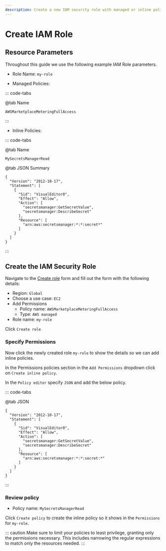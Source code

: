 ```yaml
---
description: Create a new IAM security role with managed or inline policies.
---
```


# Create IAM Role

## Resource Parameters

Throughout this guide we use the following example IAM Role parameters.

- Role Name: `my-role`

- Managed Policies:

::: code-tabs

@tab Name

```text:no-line-numbers
AWSMarketplaceMeteringFullAccess
```

:::

- Inline Policies:

::: code-tabs

@tab Name

```text:no-line-numbers
MySecretsManagerRead
```

@tab JSON Summary

```json:no-line-numbers
{
  "Version": "2012-10-17",
  "Statement": [
    {
      "Sid": "VisualEditor0",
      "Effect": "Allow",
      "Action": [
        "secretsmanager:GetSecretValue",
        "secretsmanager:DescribeSecret"
      ],
      "Resource": [
        "arn:aws:secretsmanager:*:*:secret*"
      ]
    }
  ]
}
```

:::

## Create the IAM Security Role

Navigate to the [Create role](https://console.aws.amazon.com/iamv2/home#/roles/create) form and fill out the form with the following details:

- Region: `Global`
- Choose a use case: `EC2`
- Add Permissions
  - Policy name: `AWSMarketplaceMeteringFullAccess`
  - Type: `AWS managed`
- Role name: `my-role`

Click `Create role`

### Specify Permissions

Now click the newly created role `my-role` to show the details so we can add inline policies.

In the Permissions policies section in the `Add Permissions` dropdown click on `Create inline policy`.

In the `Policy editor` specify `JSON` and add the below policy.

::: code-tabs

@tab JSON

```json:no-line-numbers
{
  "Version": "2012-10-17",
  "Statement": [
    {
      "Sid": "VisualEditor0",
      "Effect": "Allow",
      "Action": [
        "secretsmanager:GetSecretValue",
        "secretsmanager:DescribeSecret"
      ],
      "Resource": [
        "arn:aws:secretsmanager:*:*:secret:*"
      ]
    }
  ]
}
```

:::

### Review policy

- Policy name: `MySecretsManagerRead`

Click `Create policy` to create the inline policy so it shows in the `Permissions` for `my-role`.

::: caution
Make sure to limit your policies to least privilege, granting only the permissions necessary. This includes narrowing the regular expressions to match only the resources needed.
:::
